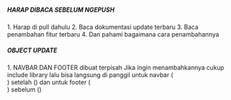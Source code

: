 <h5> HARAP DIBACA SEBELUM NGEPUSH</H5>
1. Harap di pull dahulu
2. Baca dokumentasi update terbaru
3. Baca penambahan fitur terbaru
4. Dan pahami bagaimana cara penambahannya

<h5> OBJECT UPDATE</H5>
1. NAVBAR DAN FOOTER dibuat terpisah
   Jika ingin menambahkannya cukup include library  <script src="Asset/JS/csi.js-master/src/csi.js"></script>
   lalu bisa langsung di panggil untuk navbar (<div data-include="nav.html"></div>) setelah (<Body>) dan untuk footer (<div data-include="footer.html"></div>) sebelum (</body>)

